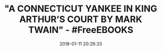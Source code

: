 ---
title: '"A CONNECTICUT YANKEE IN KING ARTHUR’S COURT BY MARK TWAIN" - #FreeEBOOKS'
name: A Connecticut Yankee in King Arthur’s Court
date: '2018-01-11 20:26:33'
buy_now: >-
  https://www.amazon.com/Connecticut-Yankee-King-Arthurs-Court-ebook/dp/B077PWGNWC?SubscriptionId=AKIAIA5RBQIWQVTCUEUQ&tag=coldcutdeals-20&linkCode=xm2&camp=2025&creative=165953&creativeASIN=B077PWGNWC
description_markdown: |-
  A Connecticut Yankee in King Arthur’s Court

   
tweet_id_str: '951550921984626689'
price: ''
you_save: ''
asin: B077PWGNWC
image: 'https://images-na.ssl-images-amazon.com/images/I/51IH33NfpkL.jpg'

---